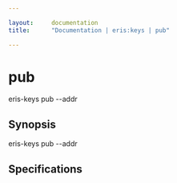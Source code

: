 ```yaml
---

layout:     documentation
title:      "Documentation | eris:keys | pub"

---
```


# pub

eris-keys pub --addr <addr>

## Synopsis

eris-keys pub --addr <addr>


## Specifications


